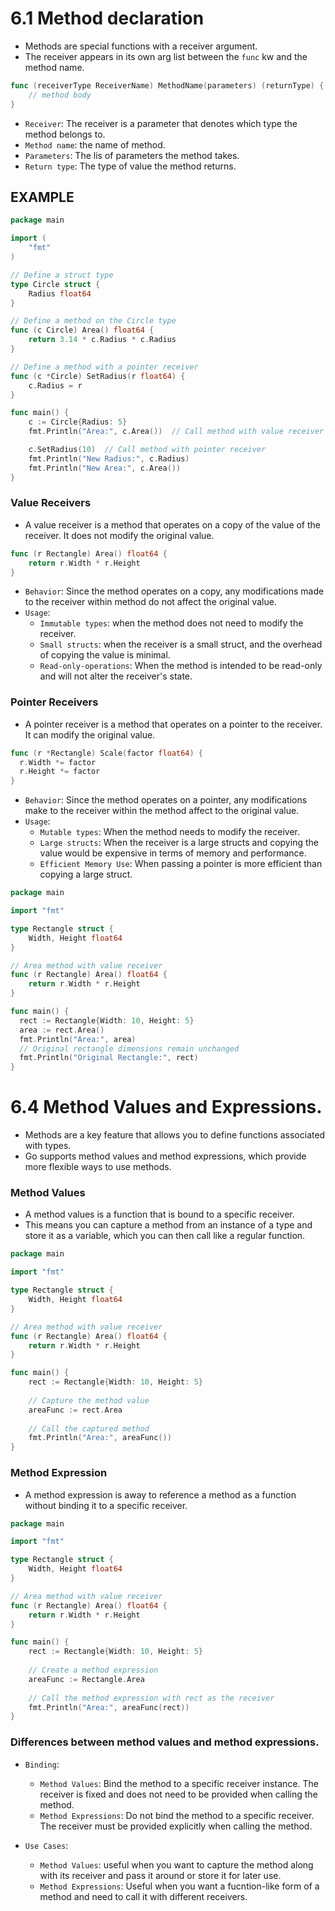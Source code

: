 # 6.1 Method declaration

- Methods are special functions with a receiver argument.
- The receiver appears in its own arg list between the `func` kw and the method name.

```go
func (receiverType ReceiverName) MethodName(parameters) (returnType) {
    // method body
}
```

- `Receiver`: The receiver is a parameter that denotes which type the method belongs to.
- `Method name`: the name of method.
- `Parameters`: The lis of parameters the method takes.
- `Return type`: The type of value the method returns.

## EXAMPLE

```go
package main

import (
    "fmt"
)

// Define a struct type
type Circle struct {
    Radius float64
}

// Define a method on the Circle type
func (c Circle) Area() float64 {
    return 3.14 * c.Radius * c.Radius
}

// Define a method with a pointer receiver
func (c *Circle) SetRadius(r float64) {
    c.Radius = r
}

func main() {
    c := Circle{Radius: 5}
    fmt.Println("Area:", c.Area())  // Call method with value receiver

    c.SetRadius(10)  // Call method with pointer receiver
    fmt.Println("New Radius:", c.Radius)
    fmt.Println("New Area:", c.Area())
}
```

### Value Receivers

- A value receiver is a method that operates on a copy of the value of the receiver. It does not modify the original value.

```go
func (r Rectangle) Area() float64 {
    return r.Width * r.Height
}
```

- `Behavior`: Since the method operates on a copy, any modifications made to the receiver within method do not affect the original value.
- `Usage`:
  - `Immutable types`: when the method does not need to modify the receiver.
  - `Small structs`: when the receiver is a small struct, and the overhead of copying the value is minimal.
  - `Read-only-operations`: When the method is intended to be read-only and will not alter the receiver's state.

### Pointer Receivers

- A pointer receiver is a method that operates on a pointer to the receiver. It can modify the original value.

```go
func (r *Rectangle) Scale(factor float64) {
  r.Width *= factor
  r.Height *= factor
}
```

- `Behavior`: Since the method operates on a pointer, any modifications make to the receiver within the method affect to the original value.
- `Usage`:
  - `Mutable types`: When the method needs to modify the receiver.
  - `Large structs`: When the receiver is a large structs and copying the value would be expensive in terms of memory and performance.
  - `Efficient Memory Use`: When passing a pointer is more efficient than copying a large struct.

```go
package main

import "fmt"

type Rectangle struct {
    Width, Height float64
}

// Area method with value receiver
func (r Rectangle) Area() float64 {
    return r.Width * r.Height
}

func main() {
  rect := Rectangle{Width: 10, Height: 5}
  area := rect.Area()
  fmt.Println("Area:", area)
  // Original rectangle dimensions remain unchanged
  fmt.Println("Original Rectangle:", rect)
}
```

# 6.4 Method Values and Expressions.
- Methods are a key feature that allows you to define functions associated with types.
- Go supports method values and method expressions, which provide more flexible ways to use methods.

### Method Values
- A method values is a function that is bound to a specific receiver.
- This means you can capture a method from an instance of a type and store it as a variable, which you can then call like a regular function.

```go
package main

import "fmt"

type Rectangle struct {
    Width, Height float64
}

// Area method with value receiver
func (r Rectangle) Area() float64 {
    return r.Width * r.Height
}

func main() {
    rect := Rectangle{Width: 10, Height: 5}
    
    // Capture the method value
    areaFunc := rect.Area
    
    // Call the captured method
    fmt.Println("Area:", areaFunc())
}
```

### Method Expression
- A method expression is away to reference a method as a function without binding it to a specific receiver.


```go
package main

import "fmt"

type Rectangle struct {
    Width, Height float64
}

// Area method with value receiver
func (r Rectangle) Area() float64 {
    return r.Width * r.Height
}

func main() {
    rect := Rectangle{Width: 10, Height: 5}
    
    // Create a method expression
    areaFunc := Rectangle.Area
    
    // Call the method expression with rect as the receiver
    fmt.Println("Area:", areaFunc(rect))
}
```

### Differences between method values and method expressions.

- `Binding`: 
    - `Method Values`: Bind the method to a specific receiver instance. The receiver is fixed and does not need to be provided when calling the method.
    - `Method Expressions`: Do not bind the method to a specific receiver. The receiver must be provided explicitly when calling the method.

- `Use Cases`:
    - `Method Values`: useful when you want to capture the method along with its receiver and pass it around or store it for later use.
    - `Method Expressions`: Useful when you want a fucntion-like form of a method and need to call it with different receivers.
